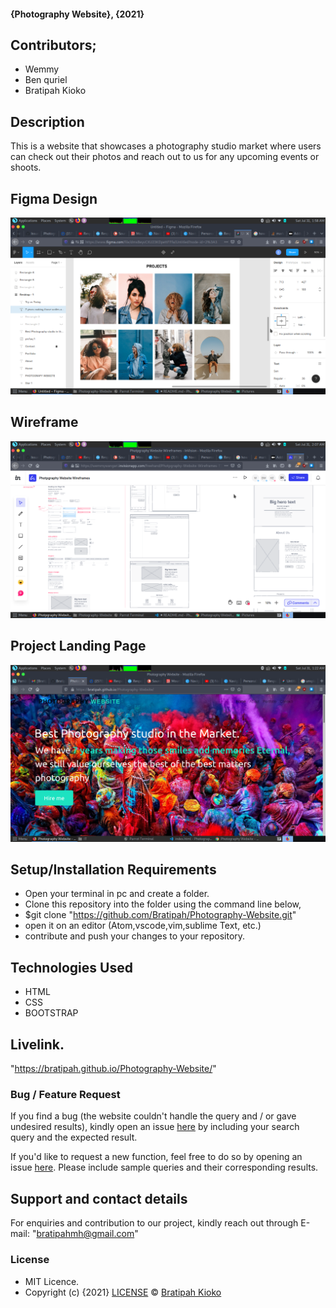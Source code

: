 #### {Photography Website}, {2021}
## Contributors;
 * Wemmy
 * Ben quriel
 * Bratipah Kioko
## Description
This is a website that showcases a photography studio market where users can check out their photos and reach out to us for any upcoming events or shoots.
## Figma Design 
![Image description](https://github.com/Bratipah/Photography-Website/blob/bratipah/images/Screenshot%20at%202021-07-31%2001-58-29.png)

## Wireframe
 ![Image description](https://github.com/Bratipah/Photography-Website/blob/bratipah/images/Screenshot%20at%202021-07-31%2002-07-13.png)
## Project Landing Page
![Image description](https://github.com/Bratipah/Photography-Website/blob/bratipah/images/Screenshot%20at%202021-07-31%2001-22-06.png) 
## Setup/Installation Requirements
* Open your terminal in pc and create a folder.
* Clone this repository into the folder using the command line below,
* $git clone "https://github.com/Bratipah/Photography-Website.git"
* open it on an editor (Atom,vscode,vim,sublime Text, etc.)
* contribute and push your changes to your repository.
## Technologies Used
* HTML
* CSS
* BOOTSTRAP
## Livelink.
"https://bratipah.github.io/Photography-Website/"
### Bug / Feature Request

If you find a bug (the website couldn't handle the query and / or gave undesired results), kindly open an issue [here](https://github.com/Bratipah/Photography-Website/issues) by including your search query and the expected result.

If you'd like to request a new function, feel free to do so by opening an issue [here](https://github.com/Bratipah/Photography-Website/issues). Please include sample queries and their corresponding results.
## Support and contact details
For enquiries and contribution to our project, kindly reach out through E-mail: "bratipahmh@gmail.com"
### License
* MIT Licence.
* Copyright (c) {2021} [LICENSE](https://github.com/Bratipah/Photography-Website/blob/bratipah/LICENSE.md) © [Bratipah Kioko ](https://github.com/bratipah)